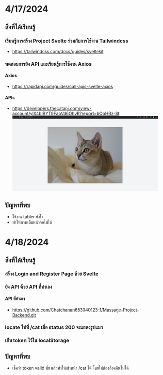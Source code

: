 # 4/17/2024
## สิ่งที่ได้เรียนรู้
### เรียนรู้การสร้าง Project Svelte ร่วมกับการใช้งาน Tailwindcss
- https://tailwindcss.com/docs/guides/sveltekit
### ทดสอบการยิง API และเรียนรู้การใช้งาน Axios
#### Axios
- https://rapidapi.com/guides/call-apis-svelte-axios
#### APIs
- https://developers.thecatapi.com/view-account/ylX4blBYT9FaoVd6OhvR?report=bOoHBz-8t
![รูป](image.png)

## ปัญหาที่พบ
- ใช้งาน tabler ยังไง
- ทำให้ภาพเต็มหน้าจอไม่ได้

# 4/18/2024
## สิ่งที่ได้เรียนรู้
### สร้าง Login and Register Page ด้วย Svelte
### ยิง API ด้วย API ที่ทำเอง
#### API ที่ทำเอง
- https://github.com/Chatchanan653040123-1/Massage-Project-Backend.git
### locate ไปที่ /cat เมื่อ status 200 จะแสดงรูปแมว
### เก็บ token ไว้ใน localStorage

## ปัญหาที่พบ
- เช็คว่า token valid มั้ย แล้วทำให้เข้าหน้า /cat ได้ โดยไม่ต้องล็อคอินไม่ได้